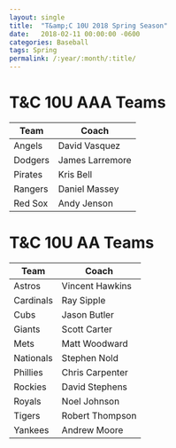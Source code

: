 ```yaml
---
layout: single
title:  "T&amp;C 10U 2018 Spring Season"
date:   2018-02-11 00:00:00 -0600
categories: Baseball
tags: Spring
permalink: /:year/:month/:title/
---
```


# T&amp;C 10U AAA Teams

| Team | Coach |
| --- | --- |
| Angels | David Vasquez |
| Dodgers | James Larremore |
| Pirates | Kris Bell |
| Rangers | Daniel Massey |
| Red Sox | Andy Jenson |

# T&amp;C 10U AA Teams
 
| Team | Coach |
| --- | --- |
| Astros | Vincent Hawkins |
| Cardinals | Ray Sipple |
| Cubs | Jason Butler |
| Giants | Scott Carter |
| Mets | Matt Woodward |
| Nationals | Stephen Nold |
| Phillies | Chris Carpenter |
| Rockies | David Stephens |
| Royals | Noel Johnson |
| Tigers | Robert Thompson |
| Yankees | Andrew Moore |
